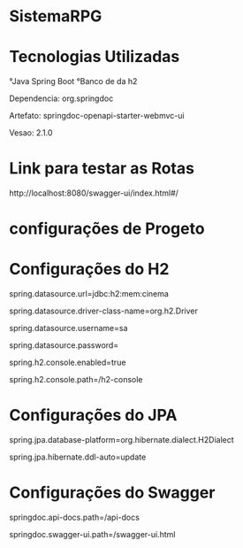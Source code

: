 # SistemaRPG

# Tecnologias Utilizadas
 °Java Spring Boot
 °Banco de da h2

Dependencia: org.springdoc

Artefato: springdoc-openapi-starter-webmvc-ui

Vesao: 2.1.0


# Link para testar as Rotas
http://localhost:8080/swagger-ui/index.html#/


# configurações de Progeto

# Configurações do H2
spring.datasource.url=jdbc:h2:mem:cinema

spring.datasource.driver-class-name=org.h2.Driver

spring.datasource.username=sa

spring.datasource.password=

spring.h2.console.enabled=true

spring.h2.console.path=/h2-console

# Configurações do JPA
spring.jpa.database-platform=org.hibernate.dialect.H2Dialect

spring.jpa.hibernate.ddl-auto=update

# Configurações do Swagger
springdoc.api-docs.path=/api-docs

springdoc.swagger-ui.path=/swagger-ui.html



